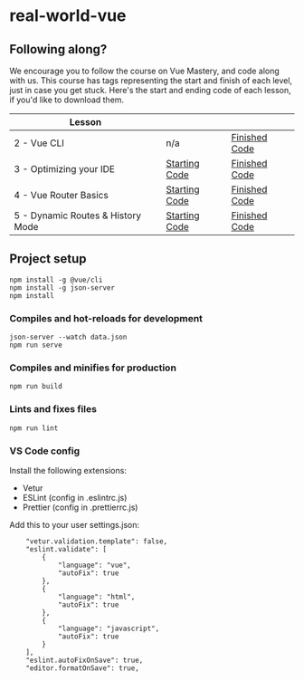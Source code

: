 # real-world-vue

## Following along?

We encourage you to follow the course on Vue Mastery, and code along with us. This course has tags representing the start and finish of each level, just in case you get stuck. Here's the start and ending code of each lesson, if you'd like to download them.

| Lesson                            |                                                                                                        |                                                                                                         |
| --------------------------------- | ------------------------------------------------------------------------------------------------------ | ------------------------------------------------------------------------------------------------------- |
| 2 - Vue CLI                       | n/a                                                                                                    | [Finished Code](https://github.com/Code-Pop/real-world-vue/releases/tag/lesson2-cli-finish)             |
| 3 - Optimizing your IDE           | [Starting Code](https://github.com/Code-Pop/real-world-vue/releases/tag/lesson3-editor-start)          | [Finished Code](https://github.com/Code-Pop/real-world-vue/releases/tag/lesson3-editor-finish)          |
| 4 - Vue Router Basics             | [Starting Code](https://github.com/Code-Pop/real-world-vue/releases/tag/lesson4-routing-start)         | [Finished Code](https://github.com/Code-Pop/real-world-vue/releases/tag/lesson4-routing-finish)         |
| 5 - Dynamic Routes & History Mode | [Starting Code](https://github.com/Code-Pop/real-world-vue/releases/tag/lesson5-dynamic-routing-start) | [Finished Code](https://github.com/Code-Pop/real-world-vue/releases/tag/lesson5-dynamic-routing-finish) |

## Project setup

```
npm install -g @vue/cli
npm install -g json-server
npm install
```

### Compiles and hot-reloads for development

```
json-server --watch data.json
npm run serve
```

### Compiles and minifies for production

```
npm run build
```

### Lints and fixes files

```
npm run lint
```

### VS Code config

Install the following extensions:

- Vetur
- ESLint (config in .eslintrc.js)
- Prettier (config in .prettierrc.js)

Add this to your user settings.json:

```
    "vetur.validation.template": false,
    "eslint.validate": [
        {
            "language": "vue",
            "autoFix": true
        },
        {
            "language": "html",
            "autoFix": true
        },
        {
            "language": "javascript",
            "autoFix": true
        }
    ],
    "eslint.autoFixOnSave": true,
    "editor.formatOnSave": true,
```
